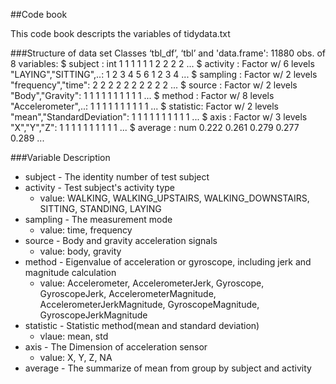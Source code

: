 ##Code book

This code book descripts the variables of tidydata.txt

###Structure of data set
Classes ‘tbl_df’, ‘tbl’ and 'data.frame':	11880 obs. of  8 variables:
 $ subject  : int  1 1 1 1 1 1 2 2 2 2 ...
 $ activity : Factor w/ 6 levels "LAYING","SITTING",..: 1 2 3 4 5 6 1 2 3 4 ...
 $ sampling : Factor w/ 2 levels "frequency","time": 2 2 2 2 2 2 2 2 2 2 ...
 $ source   : Factor w/ 2 levels "Body","Gravity": 1 1 1 1 1 1 1 1 1 1 ...
 $ method   : Factor w/ 8 levels "Accelerometer",..: 1 1 1 1 1 1 1 1 1 1 ...
 $ statistic: Factor w/ 2 levels "mean","StandardDeviation": 1 1 1 1 1 1 1 1 1 1 ...
 $ axis     : Factor w/ 3 levels "X","Y","Z": 1 1 1 1 1 1 1 1 1 1 ...
 $ average  : num  0.222 0.261 0.279 0.277 0.289 ...  

###Variable Description
* subject - The identity number of test subject  
* activity - Test subject's activity type  
  * value: WALKING, WALKING_UPSTAIRS, WALKING_DOWNSTAIRS, SITTING, STANDING, LAYING
* sampling - The measurement mode
  * value: time, frequency
* source - Body and gravity acceleration signals
  * value: body, gravity
* method - Eigenvalue of acceleration or gyroscope, including jerk and magnitude calculation
  * value: Accelerometer, AccelerometerJerk, Gyroscope, GyroscopeJerk, AccelerometerMagnitude, AccelerometerJerkMagnitude, GyroscopeMagnitude, GyroscopeJerkMagnitude    
* statistic - Statistic method(mean and standard deviation)
  * vlaue: mean, std
* axis - The Dimension of acceleration sensor
  * value: X, Y, Z, NA 
* average - The summarize of mean from group by subject and activity
